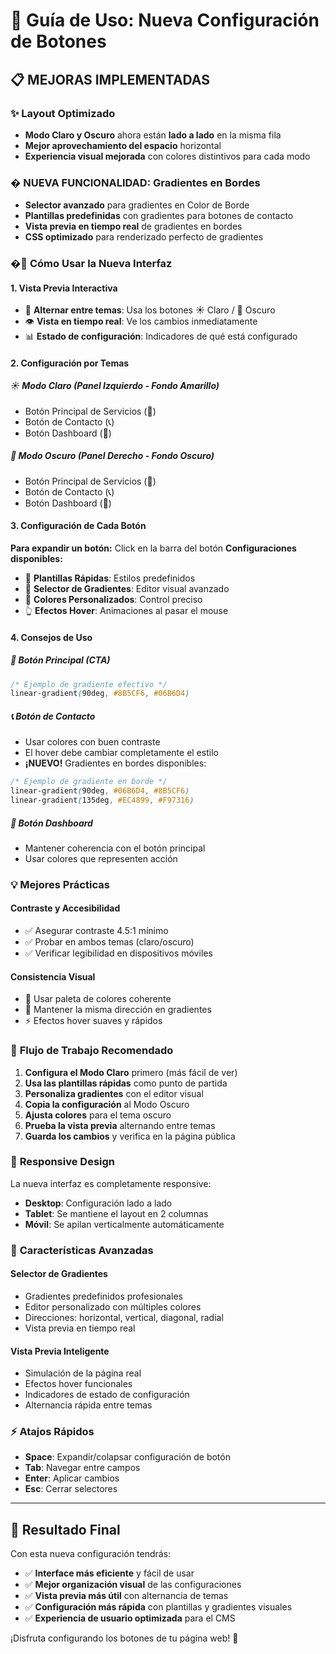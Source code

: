 # 🎨 Guía de Uso: Nueva Configuración de Botones

## 📋 **MEJORAS IMPLEMENTADAS**

### ✨ **Layout Optimizado**
- **Modo Claro y Oscuro** ahora están **lado a lado** en la misma fila
- **Mejor aprovechamiento del espacio** horizontal
- **Experiencia visual mejorada** con colores distintivos para cada modo

### � **NUEVA FUNCIONALIDAD: Gradientes en Bordes**
- **Selector avanzado** para gradientes en Color de Borde
- **Plantillas predefinidas** con gradientes para botones de contacto
- **Vista previa en tiempo real** de gradientes en bordes
- **CSS optimizado** para renderizado perfecto de gradientes

### �🎯 **Cómo Usar la Nueva Interfaz**

#### **1. Vista Previa Interactiva**
- 🔄 **Alternar entre temas**: Usa los botones ☀️ Claro / 🌙 Oscuro
- 👁️ **Vista en tiempo real**: Ve los cambios inmediatamente
- 📊 **Estado de configuración**: Indicadores de qué está configurado

#### **2. Configuración por Temas**

##### **☀️ Modo Claro** (Panel Izquierdo - Fondo Amarillo)
- Botón Principal de Servicios (🚀)
- Botón de Contacto (📞)
- Botón Dashboard (🎯)

##### **🌙 Modo Oscuro** (Panel Derecho - Fondo Oscuro)
- Botón Principal de Servicios (🚀)
- Botón de Contacto (📞)
- Botón Dashboard (🎯)

#### **3. Configuración de Cada Botón**

**Para expandir un botón:** Click en la barra del botón
**Configuraciones disponibles:**
- 🎨 **Plantillas Rápidas**: Estilos predefinidos
- 🌈 **Selector de Gradientes**: Editor visual avanzado
- 🎯 **Colores Personalizados**: Control preciso
- 👆 **Efectos Hover**: Animaciones al pasar el mouse

#### **4. Consejos de Uso**

##### **🚀 Botón Principal (CTA)**
```css
/* Ejemplo de gradiente efectivo */
linear-gradient(90deg, #8B5CF6, #06B6D4)
```

##### **📞 Botón de Contacto**
- Usar colores con buen contraste
- El hover debe cambiar completamente el estilo
- **¡NUEVO!** Gradientes en bordes disponibles:
```css
/* Ejemplo de gradiente en borde */
linear-gradient(90deg, #06B6D4, #8B5CF6)
linear-gradient(135deg, #EC4899, #F97316)
```

##### **🎯 Botón Dashboard**
- Mantener coherencia con el botón principal
- Usar colores que representen acción

### 💡 **Mejores Prácticas**

#### **Contraste y Accesibilidad**
- ✅ Asegurar contraste 4.5:1 mínimo
- ✅ Probar en ambos temas (claro/oscuro)
- ✅ Verificar legibilidad en dispositivos móviles

#### **Consistencia Visual**
- 🎨 Usar paleta de colores coherente
- 🔄 Mantener la misma dirección en gradientes
- ⚡ Efectos hover suaves y rápidos

### 🔧 **Flujo de Trabajo Recomendado**

1. **Configura el Modo Claro** primero (más fácil de ver)
2. **Usa las plantillas rápidas** como punto de partida
3. **Personaliza gradientes** con el editor visual
4. **Copia la configuración** al Modo Oscuro
5. **Ajusta colores** para el tema oscuro
6. **Prueba la vista previa** alternando entre temas
7. **Guarda los cambios** y verifica en la página pública

### 📱 **Responsive Design**

La nueva interfaz es completamente responsive:
- **Desktop**: Configuración lado a lado
- **Tablet**: Se mantiene el layout en 2 columnas
- **Móvil**: Se apilan verticalmente automáticamente

### 🚀 **Características Avanzadas**

#### **Selector de Gradientes**
- Gradientes predefinidos profesionales
- Editor personalizado con múltiples colores
- Direcciones: horizontal, vertical, diagonal, radial
- Vista previa en tiempo real

#### **Vista Previa Inteligente**
- Simulación de la página real
- Efectos hover funcionales
- Indicadores de estado de configuración
- Alternancia rápida entre temas

### ⚡ **Atajos Rápidos**

- **Space**: Expandir/colapsar configuración de botón
- **Tab**: Navegar entre campos
- **Enter**: Aplicar cambios
- **Esc**: Cerrar selectores

---

## 🎯 **Resultado Final**

Con esta nueva configuración tendrás:
- ✅ **Interface más eficiente** y fácil de usar
- ✅ **Mejor organización visual** de las configuraciones
- ✅ **Vista previa más útil** con alternancia de temas
- ✅ **Configuración más rápida** con plantillas y gradientes visuales
- ✅ **Experiencia de usuario optimizada** para el CMS

¡Disfruta configurando los botones de tu página web! 🚀